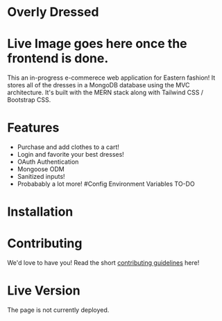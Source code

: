 # Overly Dressed 

# Live Image goes here once the frontend is done. 

This an in-progress e-commerece web application for Eastern fashion!
It stores all of the dresses in a MongoDB database using the MVC architecture.
It's built with the MERN stack along with Tailwind CSS / Bootstrap CSS. 

# Features
* Purchase and add clothes to a cart!
* Login and favorite your best dresses!
* OAuth Authentication
* Mongoose ODM
* Sanitized inputs!
* Probabably a lot more!
#Config Environment Variables
TO-DO

# Installation

# Contributing
We'd love to have you! Read the short [contributing guidelines](CONTRIBUTING.md) here!

# Live Version

The page is not currently deployed. 







